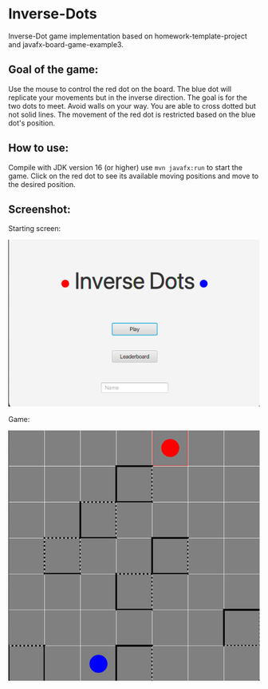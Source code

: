 Inverse-Dots
=========================

Inverse-Dot game implementation based on homework-template-project and javafx-board-game-example3.

Goal of the game:
-----------------
Use the mouse to control the red dot on the board. The blue dot will replicate your movements but in the inverse direction. The goal is for the two dots to meet. Avoid walls on your way. You are able to cross dotted but not solid lines. The movement of the red dot is restricted based on the blue dot's position.

How to use:
-----------
Compile with JDK version 16 (or higher) use `mvn javafx:run` to start the game. Click on the red dot to see its available moving positions and move to the desired position.

Screenshot:
-----------
Starting screen:

![ScrInitial](initial.png)

Game:

![ScrGame](game.png)
